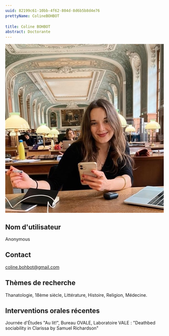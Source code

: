 ```yaml
---
uuid: 82199c61-10bb-4f62-804d-8d6b5b8d4e76
prettyName: ColineBOHBOT

title: Coline BOHBOT
abstract: Doctorante
---
```


![small](Bohbot_Coline.jpg)

## ﻿Nom d'utilisateur

 Anonymous

## Contact

 coline.bohbot@gmail.com

## Thèmes de recherche

 Thanatologie, 18ème siècle, Littérature, Histoire, Religion, Médecine.

## Interventions orales récentes

 Journée d'Études "Au lit!", Bureau OVALE, Laboratoire VALE : "Deathbed sociability in Clarissa by Samuel Richardson"

